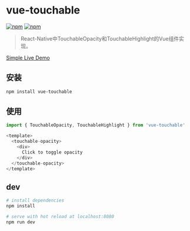 # vue-touchable

[![npm](https://img.shields.io/npm/v/vue-touchable.svg?maxAge=2592000?style=flat-square)]()
[![npm](https://img.shields.io/npm/dt/vue-touchable.svg?maxAge=2592000?style=flat-square)]()

> React-Native中TouchableOpacity和TouchableHighlight的Vue组件实现。

[Simple Live Demo](https://graysheeep.github.io/vue-touchable/)

## 安装

``` bash
npm install vue-touchable
```

## 使用

``` js
import { TouchableOpacity, TouchableHighlight } from 'vue-touchable'

<template>
  <touchable-opacity>
    <div>
      Click to toggle opacity
    </div>
  </touchable-opacity>
</template>
```

## dev

``` bash
# install dependencies
npm install

# serve with hot reload at localhost:8080
npm run dev
```

